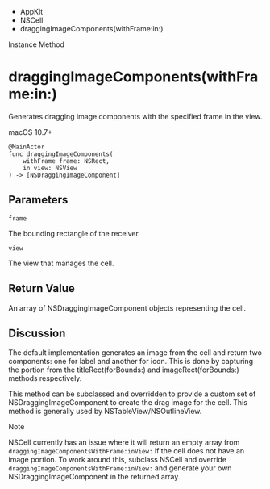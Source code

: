 

- AppKit
- NSCell
-  draggingImageComponents(withFrame:in:) 

Instance Method

# draggingImageComponents(withFrame:in:)

Generates dragging image components with the specified frame in the view.

macOS 10.7+

``` source
@MainActor
func draggingImageComponents(
    withFrame frame: NSRect,
    in view: NSView
) -> [NSDraggingImageComponent]
```

## Parameters 

`frame`  

The bounding rectangle of the receiver.

`view`  

The view that manages the cell.

## Return Value

An array of NSDraggingImageComponent objects representing the cell.

## Discussion

The default implementation generates an image from the cell and return two components: one for label and another for icon. This is done by capturing the portion from the titleRect(forBounds:) and imageRect(forBounds:) methods respectively.

This method can be subclassed and overridden to provide a custom set of NSDraggingImageComponent to create the drag image for the cell. This method is generally used by NSTableView/NSOutlineView.

Note

NSCell currently has an issue where it will return an empty array from `draggingImageComponentsWithFrame:inView:` if the cell does not have an image portion. To work around this, subclass NSCell and override `draggingImageComponentsWithFrame:inView:` and generate your own NSDraggingImageComponent in the returned array.

